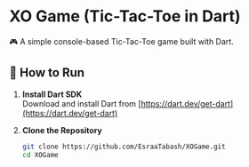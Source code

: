 # XO Game (Tic-Tac-Toe in Dart)

🎮 A simple console-based Tic-Tac-Toe game built with Dart.

## 🚀 How to Run

1. **Install Dart SDK**  
   Download and install Dart from [https://dart.dev/get-dart](https://dart.dev/get-dart)

2. **Clone the Repository**
   ```bash
   git clone https://github.com/EsraaTabash/XOGame.git
   cd XOGame
